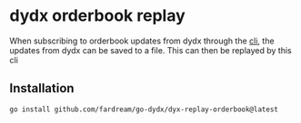 # dydx orderbook replay

When subscribing to orderbook updates from dydx through the [cli](../dydx-cli), the updates from dydx can be saved to a file. This can then be replayed by this cli

## Installation

```shell
go install github.com/fardream/go-dydx/dyx-replay-orderbook@latest
```
